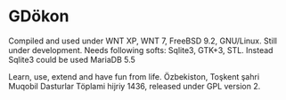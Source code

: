 # GDökon
Compiled and used under WNT XP, WNT 7, FreeBSD 9.2, GNU/Linux.
Still under development.
Needs following softs:
Sqlite3, GTK+3, STL. Instead Sqlite3 could be used MariaDB 5.5

Learn, use, extend and have fun from life.
Özbekiston, Toşkent şahri
Muqobil Dasturlar Töplami hijriy 1436, released under GPL version 2.
